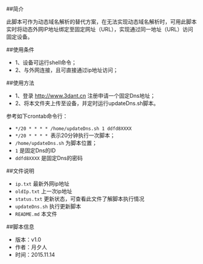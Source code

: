﻿##简介

此脚本可作为动态域名解析的替代方案，在无法实现动态域名解析时，可用此脚本实时将动态外网IP地址绑定至固定网址（URL），实现通过同一地址（URL）访问固定设备。

##使用条件

* 1、设备可运行shell命令；
* 2、与外网连接，且可直接通过ip地址访问；

##使用方法

* 1、登录 http://www.3dant.cn 注册申请一个固定Dns地址；
* 2、将本文件夹上传至设备，并定时运行updateDns.sh脚本。

参考如下crontab命令行：

* `*/20 * * * * /home/updateDns.sh 1 ddfd8XXXX`
* `*/20 * * * * `表示20分钟执行一次脚本；
* `/home/updateDns.sh` 为脚本位置；
* `1` 是固定Dns的ID
* `ddfd8XXXX` 是固定Dns的密码

##文件说明

*    `ip.txt` 最新外网ip地址
*    `oldIp.txt` 上一次ip地址
*    `status.txt` 更新状态，可查看此文件了解脚本执行情况
*    `updateDns.sh` 执行更新脚本
*    `README.md` 本文件
   
##脚本信息
 *  版本：v1.0
 *  作者：月夕人
 *  时间：2015.11.14
